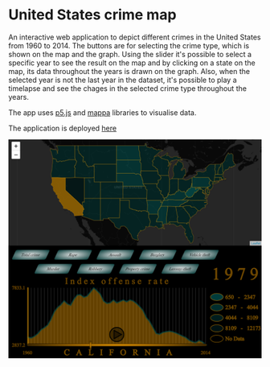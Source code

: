 # United States crime map

An interactive web application to depict different crimes in the United States from 1960 to 2014. The buttons are for selecting the crime type, which is shown on the map and the graph. Using the slider it's possible to select a specific year to see the result on the map and by clicking on a state on the map, its data throughout the years is drawn on the graph. Also, when the selected year is not the last year in the dataset, it's possible to play a timelapse and see the chages in the selected crime type throughout the years.

The app uses [p5.js](https://p5js.org/) and [mappa](https://mappa.js.org/docs/tldr-p5.html) libraries to visualise data.

The application is deployed [here](https://khholst.github.io/US-crime-map/)
 
![Snipshot of the application](us-crime.png "Snipshot of the app")
